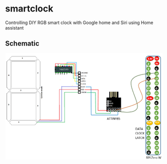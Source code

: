 # smartclock
Controlling DIY RGB smart clock with Google home and Siri using Home assistant

## Schematic

<img src='images/RGBDig_Schematic.png' />
